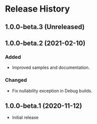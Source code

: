 # Release History

## 1.0.0-beta.3 (Unreleased)


## 1.0.0-beta.2 (2021-02-10)

### Added
- Improved samples and documentation.

### Changed
- Fix nullability exception in Debug builds.

## 1.0.0-beta.1 (2020-11-12)
- Initial release
